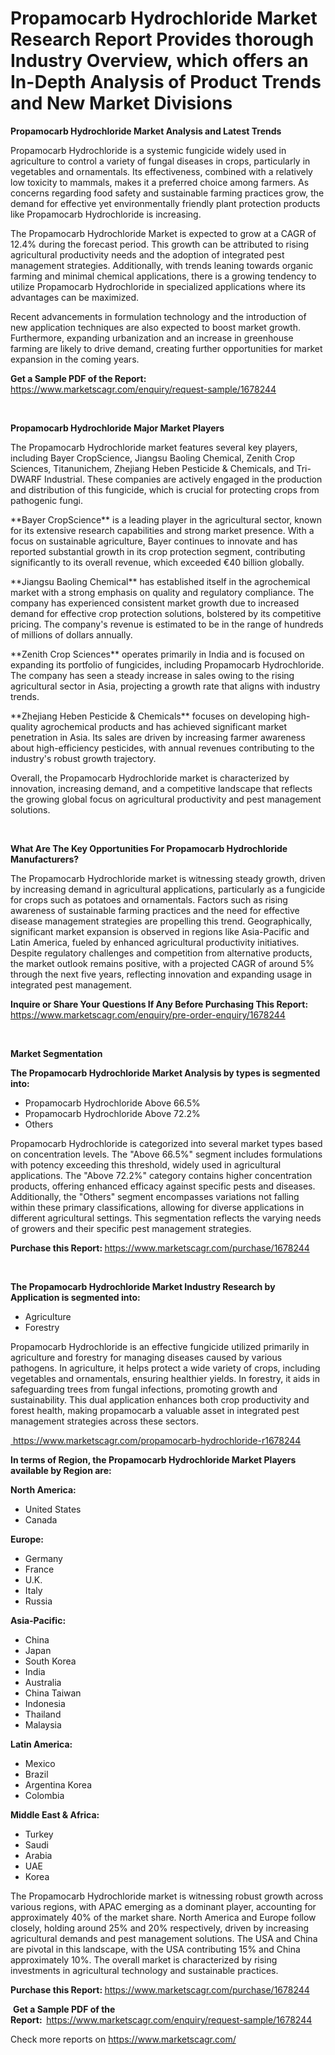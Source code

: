 <p><h1>Propamocarb Hydrochloride Market Research Report Provides thorough Industry Overview, which offers an In-Depth Analysis of Product Trends and New Market Divisions</h1></p><p><strong>Propamocarb Hydrochloride Market Analysis and Latest Trends</strong></p>
<p><p>Propamocarb Hydrochloride is a systemic fungicide widely used in agriculture to control a variety of fungal diseases in crops, particularly in vegetables and ornamentals. Its effectiveness, combined with a relatively low toxicity to mammals, makes it a preferred choice among farmers. As concerns regarding food safety and sustainable farming practices grow, the demand for effective yet environmentally friendly plant protection products like Propamocarb Hydrochloride is increasing.</p><p>The Propamocarb Hydrochloride Market is expected to grow at a CAGR of 12.4% during the forecast period. This growth can be attributed to rising agricultural productivity needs and the adoption of integrated pest management strategies. Additionally, with trends leaning towards organic farming and minimal chemical applications, there is a growing tendency to utilize Propamocarb Hydrochloride in specialized applications where its advantages can be maximized. </p><p>Recent advancements in formulation technology and the introduction of new application techniques are also expected to boost market growth. Furthermore, expanding urbanization and an increase in greenhouse farming are likely to drive demand, creating further opportunities for market expansion in the coming years.</p></p>
<p><strong>Get a Sample PDF of the Report:&nbsp;</strong> <a href="https://www.marketscagr.com/enquiry/request-sample/1678244?utm_campaign=3018&utm_medium=2&utm_source=Github&utm_content=ia&utm_term=31032025&utm_id=propamocarb-hydrochloride">https://www.marketscagr.com/enquiry/request-sample/1678244</a></p>
<p>&nbsp;</p>
<p><strong>Propamocarb Hydrochloride Major Market Players</strong></p>
<p><p>The Propamocarb Hydrochloride market features several key players, including Bayer CropScience, Jiangsu Baoling Chemical, Zenith Crop Sciences, Titanunichem, Zhejiang Heben Pesticide & Chemicals, and Tri-DWARF Industrial. These companies are actively engaged in the production and distribution of this fungicide, which is crucial for protecting crops from pathogenic fungi.</p><p>**Bayer CropScience** is a leading player in the agricultural sector, known for its extensive research capabilities and strong market presence. With a focus on sustainable agriculture, Bayer continues to innovate and has reported substantial growth in its crop protection segment, contributing significantly to its overall revenue, which exceeded €40 billion globally.</p><p>**Jiangsu Baoling Chemical** has established itself in the agrochemical market with a strong emphasis on quality and regulatory compliance. The company has experienced consistent market growth due to increased demand for effective crop protection solutions, bolstered by its competitive pricing. The company's revenue is estimated to be in the range of hundreds of millions of dollars annually.</p><p>**Zenith Crop Sciences** operates primarily in India and is focused on expanding its portfolio of fungicides, including Propamocarb Hydrochloride. The company has seen a steady increase in sales owing to the rising agricultural sector in Asia, projecting a growth rate that aligns with industry trends. </p><p>**Zhejiang Heben Pesticide & Chemicals** focuses on developing high-quality agrochemical products and has achieved significant market penetration in Asia. Its sales are driven by increasing farmer awareness about high-efficiency pesticides, with annual revenues contributing to the industry's robust growth trajectory.</p><p>Overall, the Propamocarb Hydrochloride market is characterized by innovation, increasing demand, and a competitive landscape that reflects the growing global focus on agricultural productivity and pest management solutions.</p></p>
<p>&nbsp;</p>
<p><strong>What Are The Key Opportunities For Propamocarb Hydrochloride Manufacturers?</strong></p>
<p><p>The Propamocarb Hydrochloride market is witnessing steady growth, driven by increasing demand in agricultural applications, particularly as a fungicide for crops such as potatoes and ornamentals. Factors such as rising awareness of sustainable farming practices and the need for effective disease management strategies are propelling this trend. Geographically, significant market expansion is observed in regions like Asia-Pacific and Latin America, fueled by enhanced agricultural productivity initiatives. Despite regulatory challenges and competition from alternative products, the market outlook remains positive, with a projected CAGR of around 5% through the next five years, reflecting innovation and expanding usage in integrated pest management.</p></p>
<p><strong>Inquire or Share Your Questions If Any Before Purchasing This Report:</strong> <a href="https://www.marketscagr.com/enquiry/pre-order-enquiry/1678244?utm_campaign=3018&utm_medium=2&utm_source=Github&utm_content=ia&utm_term=31032025&utm_id=propamocarb-hydrochloride">https://www.marketscagr.com/enquiry/pre-order-enquiry/1678244</a></p>
<p>&nbsp;</p>
<p><strong>Market Segmentation</strong></p>
<p><strong>The Propamocarb Hydrochloride Market Analysis by types is segmented into:</strong></p>
<p><ul><li>Propamocarb Hydrochloride Above 66.5%</li><li>Propamocarb Hydrochloride Above 72.2%</li><li>Others</li></ul></p>
<p><p>Propamocarb Hydrochloride is categorized into several market types based on concentration levels. The "Above 66.5%" segment includes formulations with potency exceeding this threshold, widely used in agricultural applications. The "Above 72.2%" category contains higher concentration products, offering enhanced efficacy against specific pests and diseases. Additionally, the "Others" segment encompasses variations not falling within these primary classifications, allowing for diverse applications in different agricultural settings. This segmentation reflects the varying needs of growers and their specific pest management strategies.</p></p>
<p><strong>Purchase this Report:&nbsp;</strong><a href="https://www.marketscagr.com/purchase/1678244?utm_campaign=3018&utm_medium=2&utm_source=Github&utm_content=ia&utm_term=31032025&utm_id=propamocarb-hydrochloride">https://www.marketscagr.com/purchase/1678244</a></p>
<p>&nbsp;</p>
<p><strong>The Propamocarb Hydrochloride Market Industry Research by Application is segmented into:</strong></p>
<p><ul><li>Agriculture</li><li>Forestry</li></ul></p>
<p><p>Propamocarb Hydrochloride is an effective fungicide utilized primarily in agriculture and forestry for managing diseases caused by various pathogens. In agriculture, it helps protect a wide variety of crops, including vegetables and ornamentals, ensuring healthier yields. In forestry, it aids in safeguarding trees from fungal infections, promoting growth and sustainability. This dual application enhances both crop productivity and forest health, making propamocarb a valuable asset in integrated pest management strategies across these sectors.</p></p>
<p><a href="https://www.marketscagr.com/propamocarb-hydrochloride-r1678244?utm_campaign=3018&utm_medium=2&utm_source=Github&utm_content=ia&utm_term=31032025&utm_id=propamocarb-hydrochloride">&nbsp;https://www.marketscagr.com/propamocarb-hydrochloride-r1678244</a></p>
<p><strong>In terms of Region, the Propamocarb Hydrochloride Market Players available by Region are:</strong></p>
<p>
    <p> <strong> North America: </strong>
        <ul>
            <li>United States</li>
            <li>Canada</li>
        </ul>
        </p> 
    <p> <strong> Europe: </strong>
        <ul>
            <li>Germany</li>
            <li>France</li>
            <li>U.K.</li>
            <li>Italy</li>
            <li>Russia</li>
        </ul>
        </p> 
    <p> <strong> Asia-Pacific: </strong>
        <ul>
            <li>China</li>
            <li>Japan</li>
            <li>South Korea</li>
            <li>India</li>
            <li>Australia</li>
            <li>China Taiwan</li>
            <li>Indonesia</li>
            <li>Thailand</li>
            <li>Malaysia</li>
        </ul>
        </p> 
    <p> <strong> Latin America: </strong>
        <ul>
            <li>Mexico</li>
            <li>Brazil</li>
            <li>Argentina Korea</li>
            <li>Colombia</li>
        </ul>
        </p> 
    <p> <strong> Middle East & Africa: </strong>
        <ul>
            <li>Turkey</li>
            <li>Saudi</li>
            <li>Arabia</li>
            <li>UAE</li>
            <li>Korea</li>
        </ul>
    </p>
    </p>
<p><p>The Propamocarb Hydrochloride market is witnessing robust growth across various regions, with APAC emerging as a dominant player, accounting for approximately 40% of the market share. North America and Europe follow closely, holding around 25% and 20% respectively, driven by increasing agricultural demands and pest management solutions. The USA and China are pivotal in this landscape, with the USA contributing 15% and China approximately 10%. The overall market is characterized by rising investments in agricultural technology and sustainable practices.</p></p>
<p><strong>Purchase this Report: </strong><a href="https://www.marketscagr.com/purchase/1678244?utm_campaign=3018&utm_medium=2&utm_source=Github&utm_content=ia&utm_term=31032025&utm_id=propamocarb-hydrochloride">https://www.marketscagr.com/purchase/1678244</a></p>
<p>&nbsp;<strong>Get a Sample PDF of the Report:&nbsp;&nbsp;</strong><a href="https://www.marketscagr.com/enquiry/request-sample/1678244?utm_campaign=3018&utm_medium=2&utm_source=Github&utm_content=ia&utm_term=31032025&utm_id=propamocarb-hydrochloride">https://www.marketscagr.com/enquiry/request-sample/1678244</a></p>
<p><strong></strong></p>
<p>Check more reports on <a href="https://www.marketscagr.com/?utm_campaign=3018&utm_medium=2&utm_source=Github&utm_content=ia&utm_term=31032025&utm_id=propamocarb-hydrochloride">https://www.marketscagr.com/</a></p>